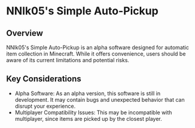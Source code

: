 # NNlk05's Simple Auto-Pickup
## Overview
NNlk05's Simple Auto-Pickup is an alpha software designed for automatic item collection in Minecraft. While it offers convenience, users should be aware of its current limitations and potential risks.
## Key Considerations

- Alpha Software: As an alpha version, this software is still in development. It may contain bugs and unexpected behavior that can disrupt your experience.
- Multiplayer Compatibility Issues: This may be incompatible with multiplayer, since items are picked up by the closest player.
